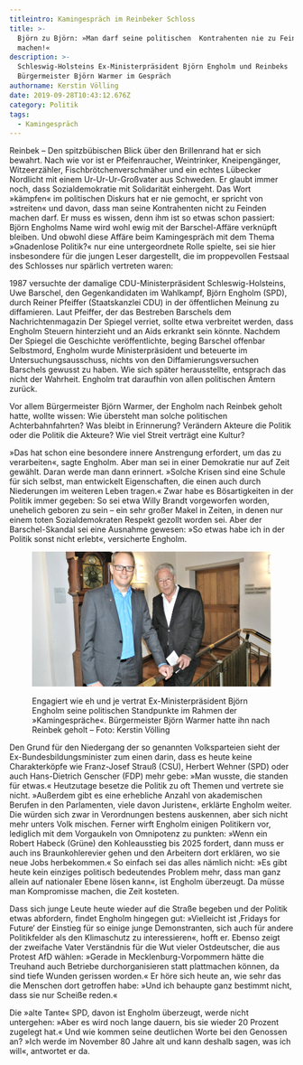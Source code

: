 ```yaml
---
titleintro: Kamingespräch im Reinbeker Schloss
title: >-
  Björn zu Björn: »Man darf seine politischen  Kontrahenten nie zu Feinden
  machen!«
description: >-
  Schleswig-Holsteins Ex-Ministerpräsident Björn Engholm und Reinbeks
  Bürgermeister Björn Warmer im Gespräch 
authorname: Kerstin Völling
date: 2019-09-28T10:43:12.676Z
category: Politik
tags:
  - Kamingespräch
---
```

Reinbek –  Den spitzbübischen Blick über den Brillenrand hat er sich bewahrt. Nach wie vor ist er Pfeifenraucher, Weintrinker, Kneipengänger, Witzeerzähler, Fischbrötchenverschmäher und ein echtes Lübecker Nordlicht mit einem Ur-Ur-Ur-Großvater aus Schweden. Er glaubt immer noch, dass Sozialdemokratie mit Solidarität einhergeht. Das Wort »kämpfen« im politischen Diskurs hat er nie gemocht, er spricht von »streiten« und davon, dass man seine Kontrahenten nicht zu Feinden machen darf. Er muss es wissen, denn ihm ist so etwas schon passiert: Björn Engholms Name wird wohl ewig mit der Barschel-Affäre verknüpft bleiben. Und obwohl diese Affäre beim Kamingespräch mit dem Thema »Gnadenlose Politik?« nur eine untergeordnete Rolle spielte, sei sie hier insbesondere für die jungen Leser dargestellt, die im proppevollen Festsaal des Schlosses nur spärlich vertreten waren:

1987 versuchte der damalige CDU-Ministerpräsident Schleswig-Holsteins, Uwe Barschel, den  Gegenkandidaten im Wahlkampf, Björn Engholm (SPD), durch Reiner Pfeiffer (Staatskanzlei CDU) in der öffentlichen Meinung zu diffamieren. Laut Pfeiffer, der das Bestreben Barschels dem Nachrichtenmagazin Der Spiegel verriet, sollte etwa verbreitet werden, dass Engholm Steuern hinterzieht und an Aids erkrankt sein könnte. Nachdem Der Spiegel die Geschichte veröffentlichte, beging Barschel offenbar Selbstmord, Engholm wurde Ministerpräsident und beteuerte im Untersuchungsausschuss, nichts von den Diffamierungsversuchen Barschels gewusst zu haben. Wie sich später herausstellte, entsprach das nicht der Wahrheit. Engholm trat daraufhin von allen politischen Ämtern zurück.

Vor allem Bürgermeister Björn Warmer, der Engholm nach Reinbek geholt hatte, wollte wissen: Wie übersteht man solche politischen Achterbahnfahrten? Was bleibt in Erinnerung? Verändern Akteure die Politik oder die Politik die Akteure? Wie viel Streit verträgt eine Kultur? 

»Das hat schon eine besondere innere Anstrengung erfordert, um das zu verarbeiten«, sagte Engholm. Aber man sei in einer Demokratie nur auf Zeit gewählt. Daran werde man dann erinnert. »Solche Krisen sind eine Schule für sich selbst, man entwickelt Eigenschaften, die einen auch durch Niederungen im weiteren Leben tragen.« Zwar habe es Bösartigkeiten in der Politik immer gegeben: So sei etwa Willy Brandt vorgeworfen worden, unehelich geboren zu sein – ein sehr großer Makel in Zeiten, in denen nur einem toten Sozialdemokraten Respekt gezollt worden sei. Aber der Barschel-Skandal sei eine Ausnahme gewesen: »So etwas habe ich in der Politik sonst nicht erlebt«, versicherte Engholm. 

<figure>

  <img src="/static/media/warmer-und-engholm.jpg">

  <figcaption>

Engagiert wie eh und je vertrat Ex-Ministerpräsident Björn Engholm seine politischen Standpunkte im Rahmen der »Kamingespräche«. Bürgermeister Björn Warmer hatte ihn nach Reinbek geholt – Foto: Kerstin Völling

  </figcaption>

</figure>

Den Grund für den Niedergang der so genannten Volksparteien sieht der Ex-Bundesbildungsminister zum einen darin, dass es heute keine Charakterköpfe wie Franz-Josef Strauß (CSU), Herbert Wehner (SPD) oder auch Hans-Dietrich Genscher (FDP)  mehr gebe: »Man wusste, die standen für etwas.« Heutzutage besetze die Politik zu oft Themen und vertrete sie nicht. »Außerdem gibt es eine erhebliche Anzahl von akademischen Berufen in den Parlamenten, viele davon Juristen«, erklärte Engholm weiter. Die würden sich zwar in Verordnungen bestens auskennen, aber sich nicht mehr unters Volk mischen. Ferner wirft Engholm einigen Politikern vor, lediglich mit dem Vorgaukeln von Omnipotenz zu punkten: »Wenn ein Robert Habeck (Grüne) den Kohleausstieg bis 2025 fordert, dann muss er auch ins Braunkohlerevier gehen und den Arbeitern dort erklären, wo sie neue Jobs herbekommen.« So einfach sei das alles nämlich nicht: »Es gibt heute kein einziges politisch bedeutendes Problem mehr, dass man ganz allein auf nationaler Ebene lösen kann«, ist Engholm überzeugt. Da müsse man Kompromisse machen, die Zeit kosteten. 

Dass sich junge Leute heute wieder auf die Straße begeben und der Politik etwas abfordern, findet Engholm hingegen gut: »Vielleicht ist ‚Fridays for Future‘ der Einstieg für so einige junge Demonstranten, sich auch für andere Politikfelder als den Klimaschutz zu interessieren«, hofft er. Ebenso zeigt der zweifache Vater Verständnis für die Wut vieler Ostdeutscher, die aus Protest AfD wählen: »Gerade in Mecklenburg-Vorpommern hätte die Treuhand auch Betriebe durchorganisieren statt plattmachen können, da sind tiefe Wunden gerissen worden.« Er höre sich heute an, wie sehr das die Menschen dort getroffen habe: »Und ich behaupte ganz bestimmt nicht, dass sie nur Scheiße reden.« 

Die »alte Tante« SPD, davon ist Engholm überzeugt, werde nicht untergehen: »Aber es wird noch lange dauern, bis sie wieder 20 Prozent zugelegt hat.« Und wie kommen seine deutlichen Worte bei den Genossen an? »Ich werde im November 80 Jahre alt und kann deshalb sagen, was ich will«, antwortet er da.
